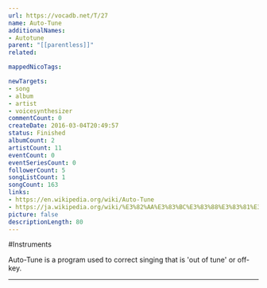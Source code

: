 ```yaml
---
url: https://vocadb.net/T/27
name: Auto-Tune
additionalNames: 
- Autotune
parent: "[[parentless]]"
related:

mappedNicoTags:

newTargets:
- song
- album
- artist
- voicesynthesizer
commentCount: 0
createDate: 2016-03-04T20:49:57
status: Finished
albumCount: 2
artistCount: 11
eventCount: 0
eventSeriesCount: 0
followerCount: 5
songListCount: 1
songCount: 163
links: 
- https://en.wikipedia.org/wiki/Auto-Tune
- https://ja.wikipedia.org/wiki/%E3%82%AA%E3%83%BC%E3%83%88%E3%83%81%E3%83%A5%E3%83%BC%E3%83%B3
picture: false
descriptionLength: 80
---
```


#Instruments

Auto-Tune is a program used to correct singing that is 'out of tune' or off-key.

---

